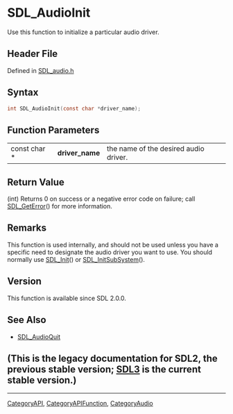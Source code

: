 # SDL_AudioInit

Use this function to initialize a particular audio driver.

## Header File

Defined in [SDL_audio.h](https://github.com/libsdl-org/SDL/blob/SDL2/include/SDL_audio.h)

## Syntax

```c
int SDL_AudioInit(const char *driver_name);
```

## Function Parameters

|              |                 |                                       |
| ------------ | --------------- | ------------------------------------- |
| const char * | **driver_name** | the name of the desired audio driver. |

## Return Value

(int) Returns 0 on success or a negative error code on failure; call
[SDL_GetError](SDL_GetError)() for more information.

## Remarks

This function is used internally, and should not be used unless you have a
specific need to designate the audio driver you want to use. You should
normally use [SDL_Init](SDL_Init)() or
[SDL_InitSubSystem](SDL_InitSubSystem)().

## Version

This function is available since SDL 2.0.0.

## See Also

- [SDL_AudioQuit](SDL_AudioQuit)


## (This is the legacy documentation for SDL2, the previous stable version; [SDL3](https://wiki.libsdl.org/SDL3/) is the current stable version.)



----
[CategoryAPI](CategoryAPI), [CategoryAPIFunction](CategoryAPIFunction), [CategoryAudio](CategoryAudio)

